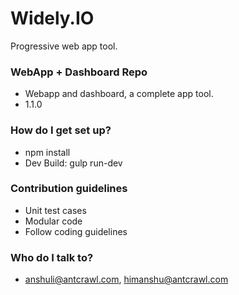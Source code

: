 # Widely.IO  #

Progressive web app tool.

### WebApp + Dashboard Repo ###

* Webapp and dashboard, a complete app tool.
* 1.1.0

### How do I get set up? ###

* npm install
* Dev Build: gulp run-dev


### Contribution guidelines ###

* Unit test cases
* Modular code
* Follow coding guidelines


### Who do I talk to? ###

* anshuli@antcrawl.com, himanshu@antcrawl.com